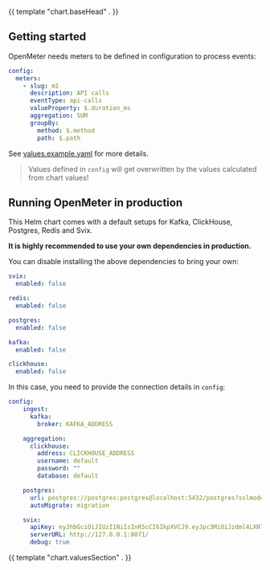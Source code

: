 {{ template "chart.baseHead" . }}


## Getting started

OpenMeter needs meters to be defined in configuration to process events:

```yaml
config:
  meters:
    - slug: m1
      description: API calls
      eventType: api-calls
      valueProperty: $.duration_ms
      aggregation: SUM
      groupBy:
        method: $.method
        path: $.path
```

See [values.example.yaml](values.example.yaml) for more details.

> Values defined in `config` will get overwritten by the values calculated from chart values!

## Running OpenMeter in production

This Helm chart comes with a default setups for Kafka, ClickHouse, Postgres, Redis and Svix.

**It is highly recommended to use your own dependencies in production.**

You can disable installing the above dependencies to bring your own:

```yaml
svix:
  enabled: false

redis:
  enabled: false

postgres:
  enabled: false

kafka:
  enabled: false

clickhouse:
  enabled: false
```

In this case, you need to provide the connection details in `config`:

```yaml
config:
    ingest:
      kafka:
        broker: KAFKA_ADDRESS

    aggregation:
      clickhouse:
        address: CLICKHOUSE_ADDRESS
        username: default
        password: ""
        database: default

    postgres:
      url: postgres://postgres:postgres@localhost:5432/postgres?sslmode=disable
      autoMigrate: migration

    svix:
      apiKey: eyJhbGciOiJIUzI1NiIsInR5cCI6IkpXVCJ9.eyJpc3MiOiJzdml4LXNlcnZlciIsInN1YiI6Im9yZ18yM3JiOFlkR3FNVDBxSXpwZ0d3ZFhmSGlyTXUiLCJleHAiOjE4OTM0NTYwMDAsIm5iZiI6MTcwNDA2NzIwMCwiaWF0IjoxNzIzNTUzMTQ0fQ.JVOFgHymisTD-Zw_p03qD4iUXXXw-VwABda2Q3f1wfs
      serverURL: http://127.0.0.1:8071/
      debug: true
```

{{ template "chart.valuesSection" . }}
